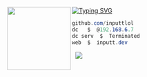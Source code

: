 [![Typing SVG](https://readme-typing-svg.herokuapp.com?font=Roboto+Mono&lines=Inputt.dev+%7C+inputt+on+top)](https://git.io/typing-svg)
<img align="left" src="https://r2.guns.lol/0ecabe7d-ec04-497c-a7ac-51f1681ecb66.webp" width="147"/> 

```csharp
github.com/inputtlol
dc   $  @192.168.6.7
dc serv  $  Terminated
web  $  inputt.dev
```
&zwnj; 
&zwnj; 
![](https://lanyard.cnrad.dev/api/1417537333271597186?bg=0000&hideTag=true)
